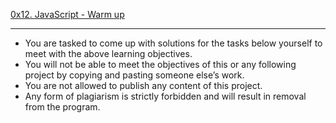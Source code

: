 <a href="#">0x12. JavaScript - Warm up</a>

<hr />

<ul>
    <li>You are tasked to come up with solutions for the tasks below yourself to meet with the above learning objectives.</li>
    <li>You will not be able to meet the objectives of this or any following project by copying and pasting someone else’s work.</li>
    <li>You are not allowed to publish any content of this project.</li>
    <li>Any form of plagiarism is strictly forbidden and will result in removal from the program.</li>
</ul>



